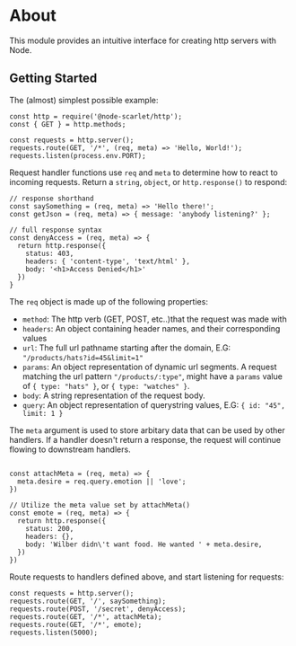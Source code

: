 # About
This module provides an intuitive interface for creating http servers with Node.

## Getting Started
The (almost) simplest possible example:

```JS
const http = require('@node-scarlet/http');
const { GET } = http.methods;

const requests = http.server();
requests.route(GET, '/*', (req, meta) => 'Hello, World!');
requests.listen(process.env.PORT);

```

Request handler functions use `req` and `meta` to determine how to react to incoming requests. Return a `string`, `object`, or `http.response()` to respond:

```JS
// response shorthand
const saySomething = (req, meta) => 'Hello there!';
const getJson = (req, meta) => { message: 'anybody listening?' };

// full response syntax
const denyAccess = (req, meta) => {
  return http.response({
    status: 403,
    headers: { 'content-type', 'text/html' },
    body: '<h1>Access Denied</h1>'
  })
} 
```

The `req` object is made up of the following properties:
* `method`: The http verb (GET, POST, etc..)that the request was made with
* `headers`: An object containing header names, and their corresponding values
* `url`: The full url pathname starting after the domain, E.G: `"/products/hats?id=45&limit=1"`
* `params`: An object representation of dynamic url segments. A request matching the url pattern `"/products/:type"`, might have a `params` value of `{ type: "hats" }`, or `{ type: "watches" }`.
* `body`: A string representation of the request body.
* `query`: An object representation of querystring values, E.G: `{ id: "45", limit: 1 }`

The `meta` argument is used to store arbitary data that can be used by other handlers. If a handler doesn't return a response, the request will continue flowing to downstream handlers.

```JS

const attachMeta = (req, meta) => {
  meta.desire = req.query.emotion || 'love';
})

// Utilize the meta value set by attachMeta()
const emote = (req, meta) => {
  return http.response({
    status: 200,
    headers: {},
    body: 'Wilber didn\'t want food. He wanted ' + meta.desire,
  })
})
```

Route requests to handlers defined above, and start listening for requests:

```JS
const requests = http.server();
requests.route(GET, '/', saySomething);
requests.route(POST, '/secret', denyAccess);
requests.route(GET, '/*', attachMeta);
requests.route(GET, '/*', emote);
requests.listen(5000);
```
